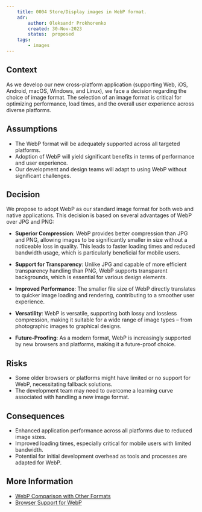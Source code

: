 ```yaml
---
    title: 0004 Store/Display images in WebP format.
    adr:
        author: Oleksandr Prokhorenko
        created: 30-Nov-2023
        status:  proposed
    tags:
        - images
---
```


## Context

As we develop our new cross-platform application (supporting Web, iOS, Android, macOS, Windows, and Linux),
we face a decision regarding the choice of image format.
The selection of an image format is critical for optimizing performance,
load times, and the overall user experience across diverse platforms.

## Assumptions

* The WebP format will be adequately supported across all targeted platforms.
* Adoption of WebP will yield significant benefits in terms of performance and user experience.
* Our development and design teams will adapt to using WebP without significant challenges.

## Decision

We propose to adopt WebP as our standard image format for both web and native applications.
This decision is based on several advantages of WebP over JPG and PNG:

* **Superior Compression**: WebP provides better compression than JPG and PNG,
allowing images to be significantly smaller in size without a noticeable loss in quality.
This leads to faster loading times and reduced bandwidth usage, which is particularly beneficial for mobile users.

* **Support for Transparency**: Unlike JPG and capable of more efficient transparency handling than PNG,
WebP supports transparent backgrounds, which is essential for various design elements.

* **Improved Performance**: The smaller file size of WebP directly translates to quicker image loading and rendering,
contributing to a smoother user experience.

* **Versatility**: WebP is versatile, supporting both lossy and lossless compression,
making it suitable for a wide range of image types – from photographic images to graphical designs.

* **Future-Proofing**: As a modern format, WebP is increasingly supported by new browsers and platforms,
making it a future-proof choice.

## Risks

* Some older browsers or platforms might have limited or no support for WebP, necessitating fallback solutions.
* The development team may need to overcome a learning curve associated with handling a new image format.

## Consequences

* Enhanced application performance across all platforms due to reduced image sizes.
* Improved loading times, especially critical for mobile users with limited bandwidth.
* Potential for initial development overhead as tools and processes are adapted for WebP.

## More Information

* [WebP Comparison with Other Formats](https://developers.google.com/speed/webp/docs/webp_study)
* [Browser Support for WebP](https://caniuse.com/webp)
